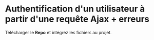 # Authentification d'un utilisateur à partir d'une requête Ajax + erreurs

Télécharger le **Repo** et intégrez les fichiers au projet.
